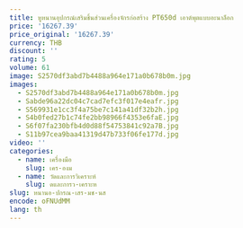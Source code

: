 ```yaml
---
title: หูหนานอุปกรณ์เสริมชิ้นส่วนเครื่องจักรก่อสร้าง PT650d เอาต์พุตแบบอะนาล็อก
price: '16267.39'
price_original: '16267.39'
currency: THB
discount: ''
rating: 5
volume: 61
image: S2570df3abd7b4488a964e171a0b678b0m.jpg
images:
  - S2570df3abd7b4488a964e171a0b678b0m.jpg
  - Sabde96a22dc04c7cad7efc3f017e4eafr.jpg
  - S569931e1cc3f4a75be7c141a41df32b2h.jpg
  - S4b0fed27b1c74fe2bb98966f4353e6faE.jpg
  - S6f07fa230bfb4d0d88f54753841c92a7B.jpg
  - S11b97cea9baa41319d47b733f06fe177d.jpg
video: ''
categories:
  - name: เครื่องมือ
    slug: เคร-องม
  - name: วัดและการวิเคราะห์
    slug: ดและการว-เคราะห
slug: หนานอ-ปกรณ-เสร-มช-นส
encode: oFNUdMM
lang: th
---
```

  